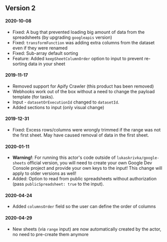 ## Version 2
#### 2020-10-08
- Fixed: A bug that prevented loading big amount of data from the spreadsheets (by upgrading `googleapis` version)
- Fixed: `transformFunction` was adding extra columns from the dataset even if they were renamed
- Fixed: Sub-array default sorting
- Feature: Added `keepSheetColumnOrder` option to input to prevent re-sorting data in your sheet

#### 2019-11-17
- Removed support for Apify Crawler (this product has been removed)
- Webhooks work out of the box without a need to change the payload template (for tasks).
- Input - `datasetOrExecutionId` changed to `datasetId`.
- Added sections to input (only visual change)

#### 2019-12-31
- Fixed: Excess rows/columns were wrongly trimmed if the range was not the first sheet. May have caused removal of data in the first sheet.

#### 2020-01-11
- **Warning!**: For running this actor's code outside of `lukaskrivka/google-sheets` official version, you will need to create your own Google Dev Console project and provide your own keys to the input! This change will apply to older versions as well!
- Added: Option to read from public spreadsheets without authorization (pass `publicSpreadsheet: true` to the input).

#### 2020-04-24
- Added `columnsOrder` field so the user can define the order of columns

#### 2020-04-29
- New sheets (via `range` input) are now automatically created by the actor, no need to pre-create them anymore
